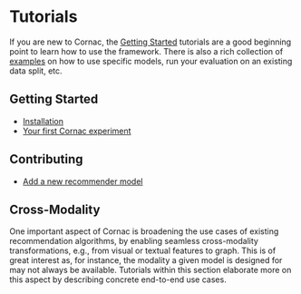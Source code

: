 # Tutorials

If you are new to Cornac, the [Getting Started](#getting-started) tutorials are a good beginning point to learn how to use the framework. There is also a rich collection of [examples](../examples#cornac-examples-directory) on how to use specific models, run your evaluation on an existing data split, etc.

## Getting Started

- [Installation](../README.md#installation)
- [Your first Cornac experiment](../README.md#getting-started-your-first-cornac-experiment)  

## Contributing

- [Add a new recommender model](./add_model.md)

## Cross-Modality

One important aspect of Cornac is broadening the use cases of existing recommendation algorithms, by enabling seamless cross-modality transformations, e.g., from visual or textual features to graph. This is of great interest as, for instance, the modality a given model is designed for may not always be available. Tutorials within this section elaborate more on this aspect by describing concrete end-to-end use cases. 
